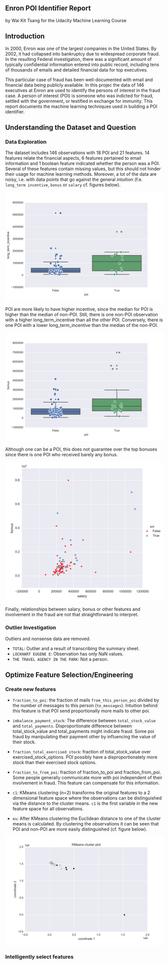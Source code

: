 ## Enron POI Identifier Report

by Wai Kit Tsang for the Udacity Machine Learning Course

## Introduction

In 2000, Enron was one of the largest companies in the United States. By 2002, it had collapsed into bankruptcy due to widespread corporate fraud. In the resulting Federal investigation, there was a significant amount of typically confidential information entered into public record, including tens of thousands of emails and detailed financial data for top executives. 

This particular case of fraud has been well-documented with email and financial data being publicly available. In this projec the data of 146 executives at Enron are used to identify the persons of interest in the fraud case. A person of interest (POI) is someone who was indicted for fraud, settled with the government, or testified in exchange for immunity.  This report documents the machine learning techniques used in building a POI identifier. 

## Understanding the Dataset and Question

### Data Exploration
The dataset includes 146 observations with 18 POI and 21 features. 14 features relate the financial aspects, 6 features pertained to email information and 1 boolean feature indicated whether the person was a POI. Several of these features contain missing values, but this should not hinder their usage for machine learning methods. Moreover, a lot of the data are noisy, i.e. with data points that go against the general intuition (f.e. `long_term incentive`, `bonus` or `salary` cf. figures below). 

![alt tag](./figure/long_term_incentive.jpeg)

POI are more likely to have higher incentive, since the median for POI is higher than the median of non-POI. Still, there is one non-POI observation with a higher long_term_incentive than all the other POI. Conversely, there is one POI with a lower long_term_incentive than the median of the non-POI.

![alt tag](./figure/bonus.jpeg)

Although one can be a POI, this does not guarantee over the top bonuses since there is one POI who received barely any bonus. 

![alt tag](./salary_bonus.jpeg)

Finally, relationships between salary, bonus or other features and involvement in the fraud are not that straightforward to interpret.


### Outlier Investigation
Outliers and nonsense data are removed.
 
* `TOTAL`: Outlier and a result of transcribing the summary sheet.
* `LOCKHART EUGENE E`: Observation has only NaN values.
* `THE TRAVEL AGENCY IN THE PARK`: Not a person.

## Optimize Feature Selection/Engineering

### Create new features

* `fraction_to_poi`: the fraction of mails `from_this_person_poi` divided by the number of messages to this person (`to_messages`). Intuition behind this feature is that POI send proportionally more mails to other poi. 

* `imbalance_payment_stock`: The difference between `total_stock_value` and `total_payments`. Disproportionate difference between total_stock_value and total_payments might indicate fraud. Some poi fraud by manipulating their payment other by influencing the value of their stock.

* `fraction_total_exercised_stock`: fraction of total_stock_value over exercised_stock_options. POI possibly have a disproportionately more stock than their exercised stock options.

* `fraction_to_from_poi`: fraction of fraction_to_poi and fraction_from_poi. Some people generally communicate more with poi independent of their involvement in fraud. This feature can compensate for this information.

* `c1`: KMeans clustering (n=2) transforms the original features to a 2 dimensional feature space where the observations can be distinguished via the distance to the cluster means. `c1` is the first variable in the new feature space for all observations. 

* `eu`: After KMeans clustering the Euclidean distance to one of the cluster means is calculated. By clustering the observations it can be seen that POI and non-POI are more easily distinguished (cf. figure below).

![alt tag](./KMeansCluster.jpeg)

### Intelligently select features


